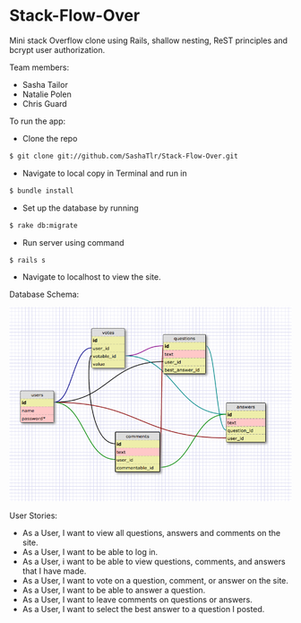# Stack-Flow-Over

Mini stack Overflow clone using Rails, shallow nesting, ReST principles and bcrypt user authorization. 

Team members:
- Sasha Tailor
- Natalie Polen
- Chris Guard

To run the app:

- Clone the repo
```bash 
$ git clone git://github.com/SashaTlr/Stack-Flow-Over.git
```
- Navigate to local copy in Terminal and run in 
```bash 
$ bundle install
```
- Set up the database by running
```bash 
$ rake db:migrate
```
- Run server using command
```bash
$ rails s
```
- Navigate to localhost to view the site.

Database Schema:

![schema](schema.png)

User Stories:

- As a User, I want to view all questions, answers and comments on the site.
- As a User, I want to be able to log in.
- As a User, i want to be able to view questions, comments, and answers that I have made.
- As a User, I want to vote on a question, comment, or answer on the site.
- As a User, I want to be able to answer a question.
- As a User, I want to leave comments on questions or answers.
- As a User, I want to select the best answer to a question I posted.



